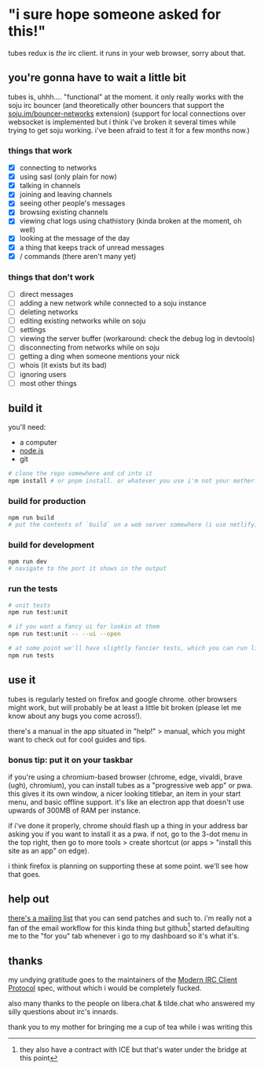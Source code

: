 # "i sure hope someone asked for this!"

tubes redux is _the_ irc client. it runs in your web
browser, sorry about that.

## you're gonna have to wait a little bit

tubes is, uhhh.... "functional" at the moment. it only really works with the
soju irc bouncer (and theoretically other bouncers that support the
[soju.im/bouncer-networks](https://git.sr.ht/~emersion/soju/tree/master/item/doc/ext/bouncer-networks.md)
extension) (support for local connections over websocket is implemented but i
think i've broken it several times while trying to get soju working. i've been
afraid to test it for a few months now.)

### things that work

- [x] connecting to networks
- [x] using sasl (only plain for now)
- [x] talking in channels
- [x] joining and leaving channels
- [x] seeing other people's messages
- [x] browsing existing channels
- [x] viewing chat logs using chathistory (kinda broken at the moment, oh well)
- [x] looking at the message of the day
- [x] a thing that keeps track of unread messages
- [x] / commands (there aren't many yet)

### things that don't work

- [ ] direct messages
- [ ] adding a new network while connected to a soju instance
- [ ] deleting networks
- [ ] editing existing networks while on soju
- [ ] settings
- [ ] viewing the server buffer (workaround: check the debug log in devtools)
- [ ] disconnecting from networks while on soju
- [ ] getting a ding when someone mentions your nick
- [ ] whois (it exists but its bad)
- [ ] ignoring users
- [ ] most other things

## build it

you'll need:

- a computer
- [node.js](https://nodejs.org/)
- git

```bash
# clone the repo somewhere and cd into it
npm install # or pnpm install. or whatever you use i'm not your mother.
```

### build for production

```bash
npm run build
# put the contents of `build` on a web server somewhere (i use netlify).
```

### build for development

```bash
npm run dev
# navigate to the port it shows in the output
```

### run the tests

```bash
# unit tests
npm run test:unit

# if you want a fancy ui for lookin at them
npm run test:unit -- --ui --open

# at some point we'll have slightly fancier tests, which you can run like this.
npm run tests
```

## use it

tubes is regularly tested on firefox and google chrome. other browsers might
work, but will probably be at least a little bit broken (please let me know
about any bugs you come across!).

there's a manual in the app situated in "help!" > manual, which you might want
to check out for cool guides and tips.

### bonus tip: put it on your taskbar

if you're using a chromium-based browser (chrome, edge, vivaldi, brave (ugh),
chromium), you can install tubes as a "progressive web app" or pwa. this gives
it its own window, a nicer looking titlebar, an item in your start menu, and
basic offline support. it's like an electron app that doesn't use upwards of
300MB of RAM per instance.

if i've done it properly, chrome should flash up a thing in your address bar
asking you if you want to install it as a pwa. if not, go to the 3-dot menu in
the top right, then go to more tools > create shortcut (or apps > "install this
site as an app" on edge).

i think firefox is planning on supporting these at some point. we'll see how
that goes.

## help out

[there's a mailing list](https://lists.sr.ht/~leah/tubes-redux) that you can
send patches and such to. i'm really not a fan of the email workflow for this
kinda thing but github[^1] started defaulting me to the "for you" tab whenever i go
to my dashboard so it's what it's.

[^1]: they also have a contract with ICE but that's water under the bridge at
    this point

## thanks

my undying gratitude goes to the maintainers of the [Modern IRC Client
Protocol](https://modern.ircdocs.horse/) spec, without which i would be
completely fucked.

also many thanks to the people on libera.chat & tilde.chat who answered my silly
questions about irc's innards.

thank you to my mother for bringing me a cup of tea while i was writing this

